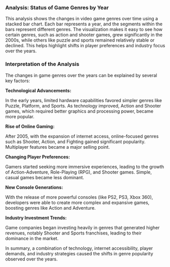 ### Analysis: Status of Game Genres by Year

This analysis shows the changes in video game genres
over time using a stacked bar chart. Each bar represents 
a year, and the segments within the bars represent
different genres. The visualization makes it easy 
to see how certain genres, such as action and shooter
games, grew significantly in the 2000s, while others
like puzzle and sports remained relatively stable or 
declined. This helps highlight shifts in player preferences
and industry focus over the years.


### Interpretation of the Analysis

The changes in game genres over the years can be
explained by several key factors:

**Technological Advancements:** 

In the early years, limited hardware capabilities
favored simpler genres like Puzzle, Platform, and Sports.
As technology improved, Action and Shooter games, which 
required better graphics and processing power, became more
popular.


**Rise of Online Gaming:**  

After 2005, with the expansion of internet 
access, online-focused genres such as
Shooter, Action, and Fighting gained 
significant popularity. Multiplayer
features became a major selling point.


**Changing Player Preferences:**  

Gamers started seeking more immersive 
experiences, leading to the growth of
Action-Adventure, Role-Playing (RPG), and 
Shooter games. Simple, casual games became
less dominant.


**New Console Generations:**  

With the release of more powerful 
consoles (like PS2, PS3, Xbox 360), developers
were able to create more complex and expansive 
games, boosting genres like Action and Adventure.


**Industry Investment Trends:**  

Game companies began investing heavily in genres
that generated higher revenues, notably Shooter
and Sports franchises, leading to their dominance
in the market.



In summary, a combination of technology, internet accessibility,
player demands, and industry strategies caused the shifts in genre 
popularity observed over the years.